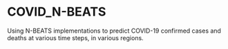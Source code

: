# COVID_N-BEATS
Using N-BEATS implementations to predict COVID-19 confirmed cases and deaths at various time steps, in various regions.
